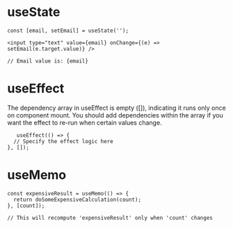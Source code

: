 # useState

```JSX
const [email, setEmail] = useState('');

<input type="text" value={email} onChange={(e) => setEmail(e.target.value)} />

// Email value is: {email}

```

# useEffect

The dependency array in useEffect is empty ([]), indicating it runs only once on component mount. You should add dependencies within the array if you want the effect to re-run when certain values change.

```JSX
   useEffect(() => {
  // Specify the effect logic here
}, []);

```

# useMemo

```JSX
const expensiveResult = useMemo(() => {
  return doSomeExpensiveCalculation(count);
}, [count]);

// This will recompute 'expensiveResult' only when 'count' changes
```
